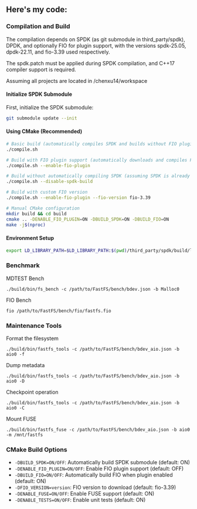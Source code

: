 ## Here's my code: 
### Compilation and Build
The compilation depends on SPDK (as git submodule in third_party/spdk), DPDK, and optionally FIO for plugin support, with the versions spdk-25.05, dpdk-22.11, and fio-3.39 used respectively. 

The spdk.patch must be applied during SPDK compilation, and C++17 compiler support is required.

Assuming all projects are located in /chenxu14/workspace

#### Initialize SPDK Submodule
First, initialize the SPDK submodule:
```bash
git submodule update --init
```

#### Using CMake (Recommended)
```bash
# Basic build (automatically compiles SPDK and builds without FIO plugin)
./compile.sh

# Build with FIO plugin support (automatically downloads and compiles FIO)
./compile.sh --enable-fio-plugin

# Build without automatically compiling SPDK (assuming SPDK is already built)
./compile.sh --disable-spdk-build

# Build with custom FIO version
./compile.sh --enable-fio-plugin --fio-version fio-3.39

# Manual CMake configuration
mkdir build && cd build
cmake .. -DENABLE_FIO_PLUGIN=ON -DBUILD_SPDK=ON -DBUILD_FIO=ON
make -j$(nproc)
```

#### Environment Setup
```bash
export LD_LIBRARY_PATH=$LD_LIBRARY_PATH:$(pwd)/third_party/spdk/build/lib:$(pwd)/third_party/spdk/dpdk/build/lib
```

### Benchmark
MDTEST Bench

    ./build/bin/fs_bench -c /path/to/FastFS/bench/bdev.json -b Malloc0

FIO Bench

    fio /path/to/FastFS/bench/fio/fastfs.fio

### Maintenance Tools
Format the filesystem

    ./build/bin/fastfs_tools -c /path/to/FastFS/bench/bdev_aio.json -b aio0 -f

Dump metadata

    ./build/bin/fastfs_tools -c /path/to/FastFS/bench/bdev_aio.json -b aio0 -D

Checkpoint operation

    ./build/bin/fastfs_tools -c /path/to/FastFS/bench/bdev_aio.json -b aio0 -C

Mount FUSE

    ./build/bin/fastfs_fuse -c /path/to/FastFS/bench/bdev_aio.json -b aio0 -m /mnt/fastfs

### CMake Build Options
- `-DBUILD_SPDK=ON/OFF`: Automatically build SPDK submodule (default: ON)
- `-DENABLE_FIO_PLUGIN=ON/OFF`: Enable FIO plugin support (default: OFF)
- `-DBUILD_FIO=ON/OFF`: Automatically build FIO when plugin enabled (default: ON)
- `-DFIO_VERSION=version`: FIO version to download (default: fio-3.39)
- `-DENABLE_FUSE=ON/OFF`: Enable FUSE support (default: ON)
- `-DENABLE_TESTS=ON/OFF`: Enable unit tests (default: ON)